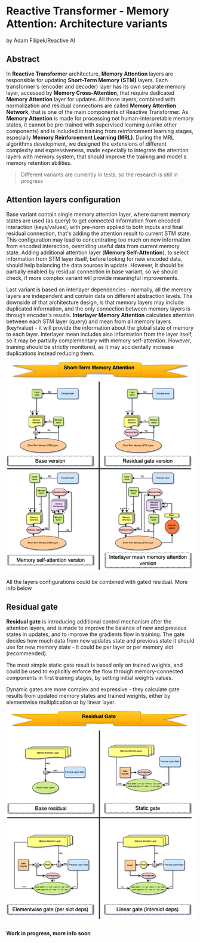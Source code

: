 # Reactive Transformer - Memory Attention: Architecture variants
by Adam Filipek/Reactive AI

## Abstract
In **Reactive Transformer** architecture, **Memory Attention** layers are responsible for updating **Short-Term Memory (STM)**
layers. Each transformer's (encoder and decoder) layer has its own separate memory layer, accessed by **Memory Cross-Attention**,
that require dedicated **Memory Attention** layer for updates. All those layers, combined with normalization and residual
connections are called **Memory Attention Network**, that is one of the main components of Reactive Transformer.
As **Memory Attention** is made for processing not human-interpretable memory states, it cannot be pre-trained with supervised
learning (unlike other components) and is included in training from reinforcement learning stages, especially **Memory Reinforcement
Learning (MRL)**.
During the MRL algorithms development, we designed the extensions of different complexity and expressiveness, made especially
to integrate the attention layers with memory system, that should improve the training and model's memory retention abilities.

> Different variants are currently in tests, so the research is still in progress

## Attention layers configuration
Base variant contain single memory attention layer, where current memory states are used (as query) to get connected information
from encoded interaction (keys/values), with pre-norm applied to both inputs and final residual connection, that's adding the
attention result to current STM state.
This configuration may lead to concentrating too much on new information from encoded interaction, overriding useful data
from current memory state. Adding additional attention layer (**Memory Self-Attention**), to select information from STM
layer itself, before looking for new encoded data, should help balancing the data sources in update. However, it should
be partially enabled by residual connection in base variant, so we should check, if more complex variant will provide
meaningful improvements.

Last variant is based on interlayer dependencies - normally, all the memory layers are independent and contain data on
different abstraction levels. The downside of that architecture design, is that memory layers may include duplicated
information, and the only connection between memory layers is through encoder's results. **Interlayer Memory Attention**
calculates attention between each STM layer (query) and mean from all memory layers (key/value) - it will provide the
information about the global state of memory to each layer. Interlayer mean includes also information from the layer itself,
so it may be partially complementary with memory self-attention. However, training should be strictly monitored, as it may
accidentally increase duplications instead reducing them.

<img src="https://raw.githubusercontent.com/RxAI-dev/RxNN/refs/heads/main/assets/research/stm-memory-attention.png" />

All the layers configurations could be combined with gated residual. More info below

## Residual gate
**Residual gate** is introducing additional control mechanism after the attention layers, and is made to improve the
balance of new and previous states in updates, and to improve the gradients flow in training. The gate decides how much
data from new updates state and previous state it should use for new memory state - it could be per layer or per memory
slot (recommended).

The most simple static gate result is based only on trained weights, and could be used to explicitly enforce the flow
through memory-connected components in first training stages, by setting initial weights values.

Dynamic gates are more complex and expressive - they calculate gate results from updated memory states and trained weights,
either by elementwise multiplication or by linear layer.

<img src="https://raw.githubusercontent.com/RxAI-dev/RxNN/refs/heads/main/assets/research/residual-gate.png" />

#### Work in progress, more info soon
